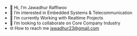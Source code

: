 - 👋 Hi, I’m Jawadhur Raffiwoo
- 🤖 I’m interested in Embedded Systems & Telecommunication
- 🚀 I’m currently Working with Realtime Projects
- 🦾 I’m looking to collaborate on Core Company Industry 
- 🌐 How to reach me jawadhur23@gmail.com

<!---
Jawadhur23/Jawadhur23 is a ✨ special ✨ repository because its `README.md` (this file) appears on your GitHub profile.
You can click the Preview link to take a look at your changes.
--->
